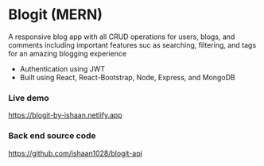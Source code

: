 # Blogit (MERN)

<p>A responsive blog app with all CRUD operations for users, blogs, and comments including important features suc as searching, filtering, and tags for an amazing blogging experience</p>

- Authentication using JWT
- Built using React, React-Bootstrap, Node, Express, and MongoDB

<h3>Live demo</h3>

https://blogit-by-ishaan.netlify.app

<h3>Back end source code</h3>

https://github.com/ishaan1028/blogit-api
